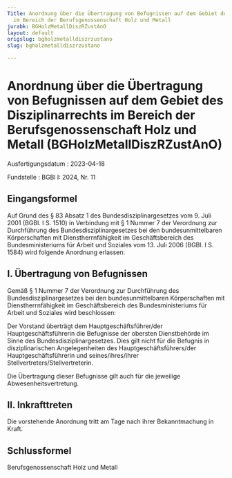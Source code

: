 ```yaml
---
Title: Anordnung über die Übertragung von Befugnissen auf dem Gebiet des Disziplinarrechts
  im Bereich der Berufsgenossenschaft Holz und Metall
jurabk: BGHolzMetallDiszRZustAnO
layout: default
origslug: bgholzmetalldiszrzustano
slug: bgholzmetalldiszrzustano

---
```


# Anordnung über die Übertragung von Befugnissen auf dem Gebiet des Disziplinarrechts im Bereich der Berufsgenossenschaft Holz und Metall (BGHolzMetallDiszRZustAnO)

Ausfertigungsdatum
:   2023-04-18

Fundstelle
:   BGBl I: 2024, Nr. 11


## Eingangsformel

Auf Grund des § 83 Absatz 1 des Bundesdisziplinargesetzes vom 9. Juli
2001 (BGBl. I S. 1510) in Verbindung mit § 1 Nummer 7 der Verordnung
zur Durchführung des Bundesdisziplinargesetzes bei den
bundesunmittelbaren Körperschaften mit Dienstherrnfähigkeit im
Geschäftsbereich des Bundesministeriums für Arbeit und Soziales vom
13\. Juli 2006 (BGBl. I S. 1584) wird folgende Anordnung erlassen:


## I. Übertragung von Befugnissen

Gemäß § 1 Nummer 7 der Verordnung zur Durchführung des
Bundesdisziplinargesetzes bei den bundesunmittelbaren Körperschaften
mit Dienstherrnfähigkeit im Geschäftsbereich des Bundesministeriums
für Arbeit und Soziales wird beschlossen:

Der Vorstand überträgt dem Hauptgeschäftsführer/der
Hauptgeschäftsführerin die Befugnisse der obersten Dienstbehörde im
Sinne des Bundesdisziplinargesetzes. Dies gilt nicht für die Befugnis
in disziplinarischen Angelegenheiten des Hauptgeschäftsführers/der
Hauptgeschäftsführerin und seines/ihres/ihrer
Stellvertreters/Stellvertreterin.

Die Übertragung dieser Befugnisse gilt auch für die jeweilige
Abwesenheitsvertretung.


## II. Inkrafttreten

Die vorstehende Anordnung tritt am Tage nach ihrer Bekanntmachung in
Kraft.


## Schlussformel

Berufsgenossenschaft Holz und Metall

